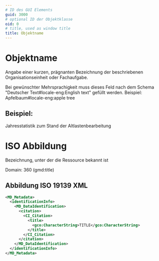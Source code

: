 ```yaml
---
# ID des GUI Elements
guid: 3000
# optional ID der Objektklasse
oid: 0
# title, used as window title
title: Objektname
---
```


# Objektname

Angabe einer kurzen, prägnanten Bezeichnung der beschriebenen Organisationseinheit oder Fachaufgabe.

Bei gewünschter Mehrsprachigkeit muss dieses Feld nach dem Schema "Deutscher Text#locale-eng:English text" gefüllt werden. Beispiel: Apfelbaum#locale-eng:apple tree

## Beispiel:

Jahresstatistik zum Stand der Altlastenbearbeitung

# ISO Abbildung

Bezeichnung, unter der die Ressource bekannt ist

Domain: 360 (gmd:title)

## Abbildung ISO 19139 XML

```XML
<MD_Metadata>
  <identificationInfo>
    <MD_DataIdentification>
      <citation>
        <CI_Citation>
          <title>
            <gco:CharacterString>TITLE</gco:CharacterString>
          </title>
        </CI_Citation>
      </citation>
    </MD_DataIdentification>
  </identificationInfo>
</MD_Metadata>
```
